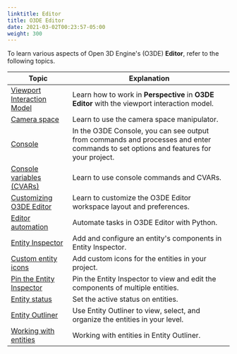 ```yaml
---
linktitle: Editor
title: O3DE Editor
date: 2021-03-02T00:23:57-05:00
weight: 300
---
```


To learn various aspects of Open 3D Engine's (O3DE) **Editor**, refer to the following topics.

| Topic | Explanation |
| - | - |
| [Viewport Interaction Model](./viewport) | Learn how to work in **Perspective** in **O3DE Editor** with the viewport interaction model. |
| [Camera space](./camera-space) | Learn to use the camera space manipulator. |
| [Console](./console) | In the O3DE Console, you can see output from commands and processes and enter commands to set options and features for your project. |
| [Console variables (CVARs)](./console-cvars-commands) | Learn to use console commands and CVARs. |
| [Customizing O3DE Editor](./customizing) | Learn to customize the O3DE Editor workspace layout and preferences. |
| [Editor automation](./editor-automation) | Automate tasks in O3DE Editor with Python. |
| [Entity Inspector](./entity-inspector) | Add and configure an entity's components in Entity Inspector. |
| [Custom entity icons](./entity-inspector-customize-icon) | Add custom icons for the entities in your project. |
| [Pin the Entity Inspector](./entity-inspector-pin) | Pin the Entity Inspector to view and edit the components of multiple entities. |
| [Entity status](./entity-inspector-status) | Set the active status on entities. |
| [Entity Outliner](./entity-outliner) | Use Entity Outliner to view, select, and organize the entities in your level. |
| [Working with entities](./entity-outliner-entities) | Working with entities in Entity Outliner. |
